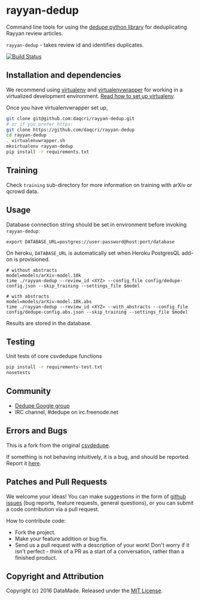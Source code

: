 # rayyan-dedup

Command line tools for using the [dedupe python library](https://github.com/datamade/dedupe) for deduplicating Rayyan review articles.

`rayyan-dedup` - takes review id and identifies duplicates.

[![Build Status](https://travis-ci.org/daqcri/rayyan-dedup.png?branch=master)](https://travis-ci.org/daqcri/rayyan-dedup)

## Installation and dependencies

We recommend using [virtualenv](http://virtualenv.readthedocs.org/en/latest/virtualenv.html) and [virtualenvwrapper](http://virtualenvwrapper.readthedocs.org/en/latest/install.html) for working in a virtualized development environment. [Read how to set up virtualenv](http://docs.python-guide.org/en/latest/dev/virtualenvs/).

Once you have virtualenvwrapper set up,

```bash
git clone git@github.com:daqcri/rayyan-dedup.git
# or if you prefer https:
git clone https://github.com/daqcri/rayyan-dedup
cd rayyan-dedup
. virtualenvwrapper.sh
mkvirtualenv rayyan-dedup
pip install -r requirements.txt
```

## Training

Check `training` sub-directory for more information on training with arXiv or qcrowd data.

## Usage

Database connection string should be set in environment before invoking `rayyan-dedup`:

    export DATABASE_URL=postgres://user:password@host:port/database

On heroku, `DATABASE_URL` is automatically set when Heroku PostgresQL add-on is provisioned.

    # without abstracts
    model=models/arXiv-model.10k
    time ./rayyan-dedup --review_id <XYZ> --config_file config/dedupe-config.json --skip_training --settings_file $model
    
    # with abstracts
    model=models/arXiv-model.10k.abs
    time ./rayyan-dedup --review_id <XYZ> --with_abstracts --config_file config/dedupe-config.abs.json --skip_training --settings_file $model

Results are stored in the database.

## Testing

Unit tests of core csvdedupe functions
```bash
pip install -r requirements-test.txt
nosetests
```

## Community
* [Dedupe Google group](https://groups.google.com/forum/?fromgroups=#!forum/open-source-deduplication)
* IRC channel, #dedupe on irc.freenode.net

## Errors and Bugs

This is a fork from the original [csvdedupe](https://github.com/datamade/csvdedupe).

If something is not behaving intuitively, it is a bug, and should be reported.
Report it [here](https://github.com/datamade/csvdedupe/issues).

## Patches and Pull Requests
We welcome your ideas! You can make suggestions in the form of [github issues](https://github.com/datamade/csvdedupe/issues) (bug reports, feature requests, general questions), or you can submit a code contribution via a pull request.

How to contribute code:

- Fork the project.
- Make your feature addition or bug fix.
- Send us a pull request with a description of your work! Don't worry if it isn't perfect - think of a PR as a start of a conversation, rather than a finished product.

## Copyright and Attribution

Copyright (c) 2016 DataMade. Released under the [MIT License](https://github.com/datamade/csvdedupe/blob/master/LICENSE.md).
